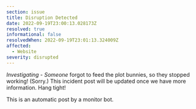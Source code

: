 ```yaml
---
section: issue
title: Disruption Detected
date: 2022-09-19T23:00:13.028173Z
resolved: true
informational: false
resolvedWhen: 2022-09-19T23:01:13.324009Z
affected:
  - Website
severity: disrupted
---
```

*Investigating* - _Someone_ forgot to feed the plot bunnies, so they stopped working! (Sorry.) This incident post will be updated once we have more information. Hang tight!

This is an automatic post by a monitor bot.
        